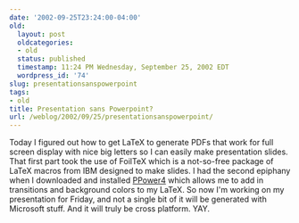 ```yaml
---
date: '2002-09-25T23:24:00-04:00'
old:
  layout: post
  oldcategories:
  - old
  status: published
  timestamp: 11:24 PM Wednesday, September 25, 2002 EDT
  wordpress_id: '74'
slug: presentationsanspowerpoint
tags:
- old
title: Presentation sans Powerpoint?
url: /weblog/2002/09/25/presentationsanspowerpoint/
---
```


Today I figured out how to get LaTeX to generate PDFs that work for full screen display with nice big letters so I can easily make presentation slides.  That first part took the use of FoilTeX which is a not-so-free package of LaTeX macros from IBM designed to make slides.  I had the second epiphany when I downloaded and installed [PPower4](http://www.tex.ac.uk/tex-archive/support/ppower4/index.html) which allows me to add in transitions and background colors to my LaTeX.  So now I'm working on my presentation for Friday, and not a single bit of it will be generated with Microsoft stuff.  And it will truly be cross platform.  YAY.

